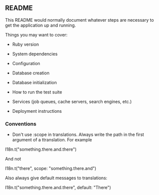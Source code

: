 ## README

This README would normally document whatever steps are necessary to get the
application up and running.

Things you may want to cover:

* Ruby version

* System dependencies

* Configuration

* Database creation

* Database initialization

* How to run the test suite

* Services (job queues, cache servers, search engines, etc.)

* Deployment instructions

### Conventions

* Don't use :scope in translations. Always write the path in the first argument of a ttranslation. For example

I18n.t("something.there.and.there")

And not

I18n.t("there", scope: "something.there.and")

Also always give default messages to translations:

I18n.t("something.there.and.there", default: "There")
